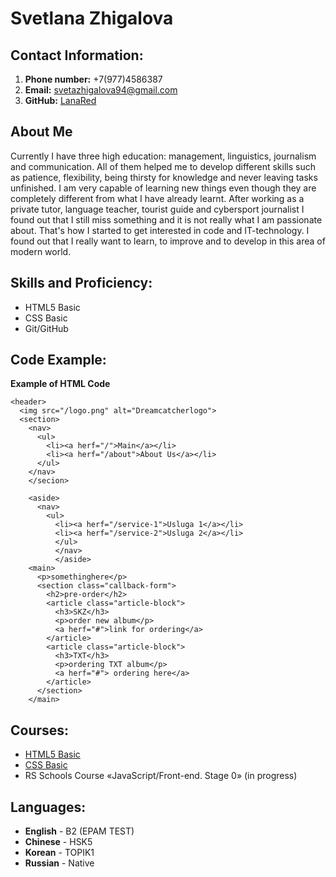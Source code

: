 # Svetlana Zhigalova

## Contact Information:
1. **Phone number:** +7(977)4586387
2. **Email:** svetazhigalova94@gmail.com
3. **GitHub:** [LanaRed](https://github.com/LanaRed)

## About Me
Currently I have three high education: management, linguistics, journalism and communication. All of them helped me to develop different skills such as patience, flexibility, being thirsty for knowledge and never leaving tasks unfinished. I am very capable of learning new things even though they are completely different from what I have already learnt. After working as a private tutor, language teacher, tourist guide and cybersport journalist I found out that I still miss something and it is not really what I am passionate about. That's how I started to get interested in code and IT-technology. I found out that I really want to learn, to improve and to develop in this area of modern world. 

## Skills and Proficiency:
* HTML5 Basic
* CSS Basic
* Git/GitHub

## Code Example:
**Example of HTML Code**
```
<header>
  <img src="/logo.png" alt="Dreamcatcherlogo">
  <section>
    <nav>
      <ul>
        <li><a herf="/">Main</a></li>
        <li><a herf="/about">About Us</a></li>
      </ul>
    </nav>
    </secion>

    <aside>
      <nav>
        <ul>
          <li><a herf="/service-1">Usluga 1</a></li>
          <li><a herf="/service-2">Usluga 2</a></li>
          </ul>
          </nav>
          </aside>
    <main>
      <p>somethinghere</p>
      <section class="callback-form">
        <h2>pre-order</h2>
        <article class="article-block">
          <h3>SKZ</h3>
          <p>order new album</p>
          <a herf="#">link for ordering</a>
        </article>
        <article class="article-block">
          <h3>TXT</h3>
          <p>ordering TXT album</p>
          <a herf="#"> ordering here</a>
        </article>
      </section>
    </main>
```

## Courses:
* [HTML5 Basic](https://ru.code-basics.com/languages/html)
* [CSS Basic](https://ru.code-basics.com/languages/css)
* RS Schools Course «JavaScript/Front-end. Stage 0» (in progress)

## Languages:
* **English** - B2 (EPAM TEST)
* **Chinese** - HSK5
* **Korean** - TOPIK1
* **Russian** - Native
